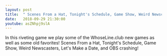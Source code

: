 ```yaml
---
layout: post
title:  " Scenes From a Hat, Tonight's Schedule, Game Show, Weird Newscasters, and Let's Make a Date"
date:   2018-09-29 21:30:00
youtube: asZNhpj9slA
---
```


In this riveting game we play some of the WhoseLine.club new games as well as some old favorites! Scenes From a Hat, Tonight's Schedule, Game Show, Weird Newscasters, Let's Make a Date, and OBS crashing!
